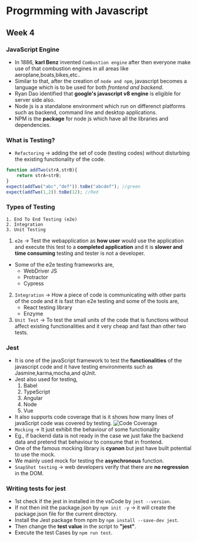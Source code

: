 # Progrmming with Javascript
## Week 4
### JavaScript Engine
* In 1886, **karl Benz** invented `Combustion engine` after then everyone make use of that combustion engines in all areas like aeroplane,boats,bikes,etc..
* Similar to that, after the creation of `node and npm`, javascript becomes a language which is to be used for both *frontend and backend*.
* Ryan Dao identified that **google's javascript v8 engine** is eligible for server side also.
* Node js is a standalone environment which run on differenct platforms such as backend, command line and desktop applications.
* NPM is the **package** for node js which have all the libraries and dependencies.
### What is Testing?
* `Refactoring` -> adding the set of code (testing codes) without disturbing the existing functionality of the code.
```javascript
function addTwo(strA,strB){
    return strA+strB;
}
expect(addTwo("abc","def")).toBe("abcdef"); //green
expect(addTwo(1,2)).toBe(12); //Red
```
### Types of Testing
    1. End To End Testing (e2e)
    2. Integration
    3. Unit Testing
1. `e2e` -> Test the webapplication as **how user** would use the application and execute this test to a **completed application** and it is **slower and time consuming** testing and tester is not a developer.
* Some of the e2e testing frameworks are,
    * WebDriver JS
    * Protractor
    * Cypress

2. `Integration` -> How a piece of code is communicating with other parts of the code and it is fast than e2e testing and some of the tools are,
    * React testing library
    * Enzyme
3. `Unit Test` -> To test the small units of the code that is functions without affect existing functionalities and it very cheap and fast than other two tests.
### Jest
* It is one of the javaScript framework to test the **functionalities** of the javascript code and it have testing environments such as Jasmine,karma,mocha,and qUnit.
* Jest also used for testing,
    1. Babel
    2. TypeScript
    3. Angular
    4. Node
    5. Vue
* It also supports code coverage that is it shows how many lines of javaScript code was covered by testing.
![Code Coverage](https://github.com/rkishore1207/Meta-Frontend-Developer/assets/146698138/9a6a04e6-3a6e-4815-9654-a869a588667a)
* `Mocking` -> It just exhibit the behaviour of some functionality
* Eg., if backend data is not ready in the case we just fake the backend data and pretend that behaviour to consume that in frontend.
* One of the famous mocking library is **cyanon** but jest have built potential to use the mock.
* We mainly used mock for testing the **asynchronous** function.
* `SnapShot testing` -> web developers verify that there are **no regression** in the DOM.
### Writing tests for jest
* 1st check if the jest in installed in the vsCode by `jest --version`.
* If not then init the package.json by `npm init -y` -> it will create the package.json file for the current directory.
* Install the Jest package from npm by `npm install --save-dev jest`.
* Then change the **test value** in the script to **"jest"**.
* Execute the test Cases by `npm run test`.